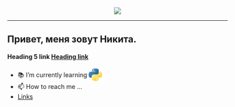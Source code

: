  <div align="center">
  <img src="https://media.giphy.com/media/qgQUggAC3Pfv687qPC/giphy.gif" align="center"> </img>
  </div>
  
  ---
  
## Привет, меня зовут Никита.
#### Heading 5 link [Heading link](https://github.com/pandao/editor.md "Heading link")
- 📚 I’m currently learning  <img height="32" width="32" src="python.png" align="center"> </img>
- 📫 How to reach me ...
- [Links](http://localhost/)
